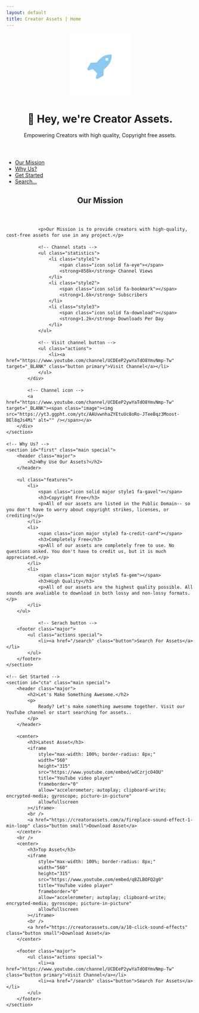 ```yaml
---
layout: default
title: Creator Assets | Home
---
```



<!-- Header -->
<header id="header" class="alt">
    <span class="logo"><img src="images/logo.svg" alt="" /></span>
    <h1>👋 Hey, we're Creator Assets.</h1>
    <p>Empowering Creators with high quality, Copyright free assets.</p>
</header>

<!-- Nav -->
<nav id="nav">
    <ul>
        <li><a href="#intro" class="active">Our Mission</a></li>
        <li><a href="#first">Why Us?</a></li>
        <li><a href="#cta">Get Started</a></li>
        <li><a href="https://creatorassets.com/search">Search...</a></li>
    </ul>
</nav>

<!-- Main -->
<div id="main">
    <!-- Our Mission -->
    <section id="intro" class="main">
        <div class="spotlight">
            <div class="content">
                <header class="major">
                    <h2>Our Mission</h2>
                </header>

                <p>Our Mission is to provide creators with high-quality, cost-free assets for use in any project.</p>

				<!-- Channel stats -->
				<ul class="statistics">
                    <li class="style1">
                        <span class="icon solid fa-eye"></span>
                        <strong>858k</strong> Channel Views
                    </li>
                    <li class="style2">
                        <span class="icon solid fa-bookmark"></span>
                        <strong>1.6k</strong> Subscribers
                    </li>
                    <li class="style3">
                        <span class="icon solid fa-download"></span>
                        <strong>1.2k</strong> Downloads Per Day
                    </li>
                </ul>

				<!-- Visit channel button -->
                <ul class="actions">
                    <li><a href="https://www.youtube.com/channel/UCDEeP2ywYaTdO8YmvNmp-Tw" target="_BLANK" class="button primary">Visit Channel</a></li>
                </ul>
            </div>

			<!-- Channel icon -->
            <a href="https://www.youtube.com/channel/UCDEeP2ywYaTdO8YmvNmp-Tw" target="_BLANK"><span class="image"><img src="https://yt3.ggpht.com/ytc/AAUvwnhaZYEtuUc8oRo-JTeeBqz3Moost-BEl8qJs4Mi" alt="" /></span></a>
        </div>
    </section>

    <!-- Why Us? -->
    <section id="first" class="main special">
        <header class="major">
            <h2>Why Use Our Assets?</h2>
        </header>

        <ul class="features">
            <li>
                <span class="icon solid major style1 fa-gavel"></span>
                <h3>Copyright Free</h3>
                <p>All of our assets are listed in the Public Domain-- so you don't have to worry about copyright strikes, licenses, or crediting!</p>
            </li>
            <li>
                <span class="icon major style3 fa-credit-card"></span>
                <h3>Completely Free</h3>
                <p>All of our assets are completely free to use. No questions asked. You don't have to credit us, but it is much appreciated.</p>
            </li>
            <li>
                <span class="icon major style5 fa-gem"></span>
                <h3>High Quality</h3>
                <p>All of our assets are the highest quality possible. All sounds are avaliable to download in both lossy and non-lossy formats.</p>
            </li>
        </ul>

				<!-- Serach button -->
        <footer class="major">
            <ul class="actions special">
                <li><a href="/search" class="button">Search For Assets</a></li>
            </ul>
        </footer>
    </section>

    <!-- Get Started -->
    <section id="cta" class="main special">
        <header class="major">
            <h2>Let's Make Something Awesome.</h2>
            <p>
                Ready? Let's make something awesome together. Visit our YouTube channel or start searching for assets..
            </p>
        </header>

        <center>
            <h3>Latest Asset</h3>
            <iframe
                style="max-width: 100%; border-radius: 8px;"
                width="560"
                height="315"
                src="https://www.youtube.com/embed/wdCzrjcO4OU"
                title="YouTube video player"
                frameborder="0"
                allow="accelerometer; autoplay; clipboard-write; encrypted-media; gyroscope; picture-in-picture"
                allowfullscreen
            ></iframe>
            <br />
            <a href="https://creatorassets.com/a/fireplace-sound-effect-1-min-loop" class="button small">Download Asset</a>
        </center>
        <br />
        <center>
            <h3>Top Asset</h3>
            <iframe
                style="max-width: 100%; border-radius: 8px;"
                width="560"
                height="315"
                src="https://www.youtube.com/embed/q8ZLBOFQ2g0"
                title="YouTube video player"
                frameborder="0"
                allow="accelerometer; autoplay; clipboard-write; encrypted-media; gyroscope; picture-in-picture"
                allowfullscreen
            ></iframe>
            <br />
            <a href="https://creatorassets.com/a/10-click-sound-effects" class="button small">Download Asset</a>
        </center>

        <footer class="major">
            <ul class="actions special">
                <li><a href="https://www.youtube.com/channel/UCDEeP2ywYaTdO8YmvNmp-Tw" class="button primary">Visit Channel</a></li>
                <li><a href="/search" class="button">Search For Assets</a></li>
            </ul>
        </footer>
    </section>
</div>
